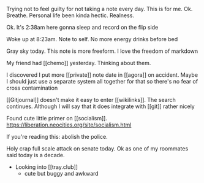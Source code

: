 Trying not to feel guilty for not taking a note every day. This is for me. Ok. Breathe. Personal life been kinda hectic. Realness. 

Ok. It's 2:38am here gonna sleep and record on the flip side

Woke up at 8:23am. Note to self. No more energy drinks before bed

Gray sky today. This note is more freeform. I love the freedom of markdown

My friend had [[chemo]] yesterday. Thinking about them. 

I discovered I put more [[private]] note date in [[agora]] on accident. Maybe I should just use a separate system all together for that so there's no fear of cross contamination

[[Gitjournal]] doesn't make it easy to enter [[wikilinks]]. The search continues. Although I will say that it does integrate with [[git]] rather nicely

Found cute little primer on [[socialism]]. https://liberation.neocities.org/site/socialism.html

If you're reading this: abolish the police.

Holy crap full scale attack on senate today. Ok as one of my roommates said today is a decade.

- Looking into [[tray.club]]
	- cute but buggy and awkward